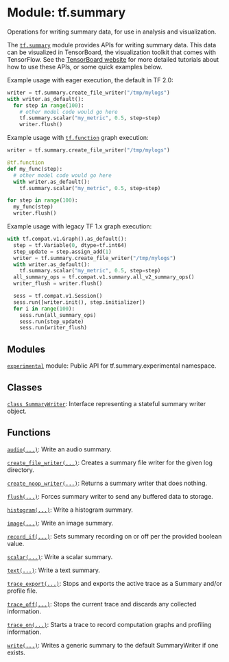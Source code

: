 <div itemscope itemtype="http://developers.google.com/ReferenceObject">
<meta itemprop="name" content="tf.summary" />
<meta itemprop="path" content="Stable" />
</div>

# Module: tf.summary

Operations for writing summary data, for use in analysis and visualization.

The <a href="../tf/summary.md"><code>tf.summary</code></a> module provides APIs for writing summary data. This data can be
visualized in TensorBoard, the visualization toolkit that comes with TensorFlow.
See the [TensorBoard website](https://www.tensorflow.org/tensorboard) for more
detailed tutorials about how to use these APIs, or some quick examples below.

Example usage with eager execution, the default in TF 2.0:

```python
writer = tf.summary.create_file_writer("/tmp/mylogs")
with writer.as_default():
  for step in range(100):
    # other model code would go here
    tf.summary.scalar("my_metric", 0.5, step=step)
    writer.flush()
```

Example usage with <a href="../tf/function.md"><code>tf.function</code></a> graph execution:

```python
writer = tf.summary.create_file_writer("/tmp/mylogs")

@tf.function
def my_func(step):
  # other model code would go here
  with writer.as_default():
    tf.summary.scalar("my_metric", 0.5, step=step)

for step in range(100):
  my_func(step)
  writer.flush()
```

Example usage with legacy TF 1.x graph execution:

```python
with tf.compat.v1.Graph().as_default():
  step = tf.Variable(0, dtype=tf.int64)
  step_update = step.assign_add(1)
  writer = tf.summary.create_file_writer("/tmp/mylogs")
  with writer.as_default():
    tf.summary.scalar("my_metric", 0.5, step=step)
  all_summary_ops = tf.compat.v1.summary.all_v2_summary_ops()
  writer_flush = writer.flush()

  sess = tf.compat.v1.Session()
  sess.run([writer.init(), step.initializer])
  for i in range(100):
    sess.run(all_summary_ops)
    sess.run(step_update)
    sess.run(writer_flush)
```

## Modules

[`experimental`](../tf/summary/experimental.md) module: Public API for tf.summary.experimental namespace.

## Classes

[`class SummaryWriter`](../tf/summary/SummaryWriter.md): Interface representing a stateful summary writer object.

## Functions

[`audio(...)`](../tf/summary/audio.md): Write an audio summary.

[`create_file_writer(...)`](../tf/summary/create_file_writer.md): Creates a summary file writer for the given log directory.

[`create_noop_writer(...)`](../tf/summary/create_noop_writer.md): Returns a summary writer that does nothing.

[`flush(...)`](../tf/summary/flush.md): Forces summary writer to send any buffered data to storage.

[`histogram(...)`](../tf/summary/histogram.md): Write a histogram summary.

[`image(...)`](../tf/summary/image.md): Write an image summary.

[`record_if(...)`](../tf/summary/record_if.md): Sets summary recording on or off per the provided boolean value.

[`scalar(...)`](../tf/summary/scalar.md): Write a scalar summary.

[`text(...)`](../tf/summary/text.md): Write a text summary.

[`trace_export(...)`](../tf/summary/trace_export.md): Stops and exports the active trace as a Summary and/or profile file.

[`trace_off(...)`](../tf/summary/trace_off.md): Stops the current trace and discards any collected information.

[`trace_on(...)`](../tf/summary/trace_on.md): Starts a trace to record computation graphs and profiling information.

[`write(...)`](../tf/summary/write.md): Writes a generic summary to the default SummaryWriter if one exists.

